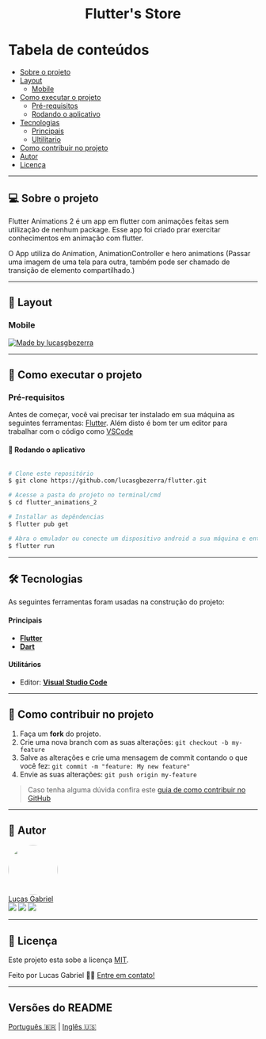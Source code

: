 <h1 align="center">
    Flutter's Store
</h1>

Tabela de conteúdos
=================
   * [Sobre o projeto](#-sobre-o-projeto)
   * [Layout](#-layout)
     * [Mobile](#mobile)
   * [Como executar o projeto](#-como-executar-o-projeto)
     * [Pré-requisitos](#pré-requisitos)
     * [Rodando o aplicativo](#-rodando-o-aplicativo)
   * [Tecnologias](#-tecnologias)
     * [Principais](#principais)
     * [Ultilitario](#utilitários)
   * [Como contribuir no projeto](#-como-contribuir-no-projeto)
   * [Autor](#-autor)
   * [Licença](#-licença)

---

## 💻 Sobre o projeto

Flutter Animations 2 é um app em flutter com animações feitas sem utilização de nenhum package. Esse app foi criado prar exercitar conhecimentos em animação com flutter. 

O App utiliza do Animation, AnimationController e hero animations (Passar uma imagem de uma tela para outra, também pode ser chamado de transição de elemento compartilhado.)

---



## 🎨 Layout

### Mobile

<a href="https://media.giphy.com/media/oHrYKC22t1XpZZkSEw/giphy.gif">
  <img alt="Made by lucasgbezerra" src="https://media.giphy.com/media/oHrYKC22t1XpZZkSEw/giphy.gif">
</a>

---

## 🚀 Como executar o projeto
### Pré-requisitos

Antes de começar, você vai precisar ter instalado em sua máquina as seguintes ferramentas:
[Flutter](https://docs.flutter.dev/get-started/install).
Além disto é bom ter um editor para trabalhar com o código como [VSCode](https://code.visualstudio.com/)

#### 🎲 Rodando o aplicativo

```bash

# Clone este repositório
$ git clone https://github.com/lucasgbezerra/flutter.git

# Acesse a pasta do projeto no terminal/cmd
$ cd flutter_animations_2

# Installar as depêndencias
$ flutter pub get

# Abra o emulador ou conecte um dispositivo android a sua máquina e então execute
$ flutter run
```
---

## 🛠 Tecnologias

As seguintes ferramentas foram usadas na construção do projeto:

#### **Principais**
-   **[Flutter](https://flutter.dev/)**
-   **[Dart](https://dart.dev/)**

#### **Utilitários**

-   Editor:  **[Visual Studio Code](https://code.visualstudio.com/)**

---

## 💪 Como contribuir no projeto

1. Faça um **fork** do projeto.
2. Crie uma nova branch com as suas alterações: `git checkout -b my-feature`
3. Salve as alterações e crie uma mensagem de commit contando o que você fez: `git commit -m "feature: My new feature"`
4. Envie as suas alterações: `git push origin my-feature`
> Caso tenha alguma dúvida confira este [guia de como contribuir no GitHub](./CONTRIBUTING.md)

---

## 🦸 Autor

<a href="https://t.me/lgabrielb">
 <img style="border-radius: 50%;" src="https://avatars.githubusercontent.com/u/49784625?v=4" width="100px;" alt=""/>
 <br />
Lucas Gabriel
 <br />


<div>
  <a href = "https://www.linkedin.com/in/lucas-gabriel-4860b4228"><img src="https://img.shields.io/badge/Lucas-0077B5?style=for-the-badge&logo=linkedin&logoColor=white" target="_blank"></a>
  <a href = "mailto:gabrielbezerralucas@gmail.com"><img src="https://img.shields.io/badge/-gabrielbezerralucas@gmail.com-D14836?style=for-the-badge&logo=gmail&logoColor=white" target="_blank"></a>
  <a href="https://t.me/lgabrielb" target="_blank"><img src="https://img.shields.io/badge/lgabrielb-2CA5E0?style=for-the-badge&logo=telegram&logoColor=white" target="_blank"></a>
</div>


---

## 📝 Licença

Este projeto esta sobe a licença [MIT](./../LICENSE).

Feito por Lucas Gabriel 👋🏽 [Entre em contato!](https://www.linkedin.com/in/lucas-gabriel-4860b4228)

---

##  Versões do README

[Português 🇧🇷](./README.md)  |  [Inglês 🇺🇸](./README.md)

